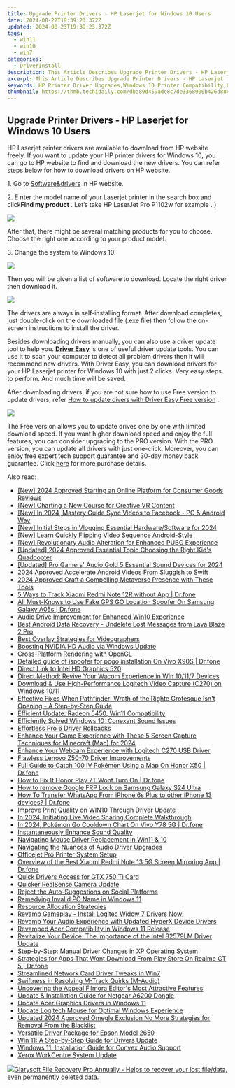 ```yaml
---
title: Upgrade Printer Drivers - HP Laserjet for Windows 10 Users
date: 2024-08-22T19:39:23.372Z
updated: 2024-08-23T19:39:23.372Z
tags:
  - win11
  - win10
  - win7
categories:
  - DriverInstall
description: This Article Describes Upgrade Printer Drivers - HP Laserjet for Windows 10 Users
excerpt: This Article Describes Upgrade Printer Drivers - HP Laserjet for Windows 10 Users
keywords: HP Printer Driver Upgrades,Windows 10 Printer Compatibility,Latest HP Laserjet Drivers for PC,Upgrade Printer Software Windows,HP Drivers for Windows Updates,Windows 10 Printer Driver Improvement,HP Laserjet 3D Drivers Installation Guide
thumbnail: https://thmb.techidaily.com/dba89d459ade8c7de3368900b426d88c278b90eb374e6b587ae53e82dd50d862.jpg
---
```


## Upgrade Printer Drivers - HP Laserjet for Windows 10 Users

 HP Laserjet printer drivers are available to download from HP website freely. If you want to update your HP printer drivers for Windows 10, you can go to HP website to find and download the new drivers. You can refer steps below for how to download drivers on HP website.
  
1\. Go to [Software&drivers](http://support.hp.com/sg-en/drivers)  in HP website.  
  
2\. E  nter the model name of your Laserjet printer in the search box and click**Find my product** . Let’s take HP LaserJet Pro P1102w for example .  )  
  
![](https://images.drivereasy.com/wp-content/uploads/2016/08/img_57b17ae03947e.png)

 After that, there might be several matching products for you to choose. Choose the right one according to your product model.  
  
 3\. Change the system to Windows 10\.
  
![](https://images.drivereasy.com/wp-content/uploads/2016/08/img_57b17b4737f93.jpg)

Then you will be given a list of software to download. Locate the right driver then download it.
  
 ![](https://images.drivereasy.com/wp-content/uploads/2016/08/img_57b17c6f00239.jpg)
  
 The drivers are always in self-installing format. After download completes, just double-click on the downloaded file (.exe file) then follow the on-screen instructions to install the driver.  
  
 Besides downloading drivers manually, you can also use a driver update tool to help you. **[Driver Easy](https://tools.techidaily.com/drivereasy/download/)**  is one of useful driver update tools. You can use it to scan your computer to detect all problem drivers then it will recommend new drivers. With Driver Easy, you can download drivers for your HP Laserjet printer for Windows 10 with just 2 clicks. Very easy steps to perform. And much time will be saved.
  
 After downloading drivers, if you are not sure how to use Free version to update drivers, refer [How to update divers with Driver Easy Free version](https://tools.techidaily.com/drivereasy/download/) .  
  
![](https://images.drivereasy.com/wp-content/uploads/2017/04/img_58feee36b67d4.png)
  
 The Free version allows you to update drives one by one with limited download speed. If you want higher download speed and enjoy the full features, you can consider upgrading to the PRO version. With the PRO version, you can update all drivers with just one-click. Moreover, you can enjoy free expert tech support guarantee and 30-day money back guarantee. Click [here](https://tools.techidaily.com/drivereasy/download/) for more purchase details.

<ins class="adsbygoogle"
     style="display:block"
     data-ad-format="autorelaxed"
     data-ad-client="ca-pub-7571918770474297"
     data-ad-slot="1223367746"></ins>



<ins class="adsbygoogle"
     style="display:block"
     data-ad-client="ca-pub-7571918770474297"
     data-ad-slot="8358498916"
     data-ad-format="auto"
     data-full-width-responsive="true"></ins>





<span class="atpl-alsoreadstyle">Also read:</span>
<div><ul>
<li><a href="https://fox-cloud.techidaily.com/new-2024-approved-starting-an-online-platform-for-consumer-goods-reviews/"><u>[New] 2024 Approved  Starting an Online Platform for Consumer Goods Reviews</u></a></li>
<li><a href="https://extra-hints.techidaily.com/new-charting-a-new-course-for-creative-vr-content/"><u>[New] Charting a New Course for Creative VR Content</u></a></li>
<li><a href="https://facebook-videos.techidaily.com/new-in-2024-mastery-guide-sync-videos-to-facebook-pc-and-android-way/"><u>[New] In 2024, Mastery Guide  Sync Videos to Facebook - PC & Android Way</u></a></li>
<li><a href="https://article-posts.techidaily.com/new-initial-steps-in-vlogging-essential-hardwaresoftware-for-2024/"><u>[New] Initial Steps in Vlogging  Essential Hardware/Software for 2024</u></a></li>
<li><a href="https://article-helps.techidaily.com/new-learn-quickly-flipping-video-sequence-android-style/"><u>[New] Learn Quickly  Flipping Video Sequence Android-Style</u></a></li>
<li><a href="https://extra-guidance.techidaily.com/new-revolutionary-audio-alteration-for-enhanced-pubg-experience/"><u>[New] Revolutionary Audio Alteration for Enhanced PUBG Experience</u></a></li>
<li><a href="https://fox-blue.techidaily.com/updated-2024-approved-essential-topic-choosing-the-right-kids-quadcopter/"><u>[Updated] 2024 Approved  Essential Topic  Choosing the Right Kid's Quadcopter</u></a></li>
<li><a href="https://youtube-lab.techidaily.com/ed-pro-gamers-audio-gold-5-essential-sound-devices-for-2024/"><u>[Updated] Pro Gamers' Audio Gold  5 Essential Sound Devices for 2024</u></a></li>
<li><a href="https://fox-cloud.techidaily.com/2024-approved-accelerate-android-videos-from-sluggish-to-swift/"><u>2024 Approved  Accelerate Android Videos From Sluggish to Swift</u></a></li>
<li><a href="https://article-knowledge.techidaily.com/2024-approved-craft-a-compelling-metaverse-presence-with-these-tools/"><u>2024 Approved  Craft a Compelling Metaverse Presence with These Tools</u></a></li>
<li><a href="https://android-location-track.techidaily.com/5-ways-to-track-xiaomi-redmi-note-12r-without-app-drfone-by-drfone-virtual-android/"><u>5 Ways to Track Xiaomi Redmi Note 12R without App | Dr.fone</u></a></li>
<li><a href="https://fake-location.techidaily.com/all-must-knows-to-use-fake-gps-go-location-spoofer-on-samsung-galaxy-a05s-drfone-by-drfone-virtual-android/"><u>All Must-Knows to Use Fake GPS GO Location Spoofer On Samsung Galaxy A05s | Dr.fone</u></a></li>
<li><a href="https://driver-install.techidaily.com/audio-drive-improvement-for-enhanced-win10-experience/"><u>Audio Drive Improvement for Enhanced Win10 Experience</u></a></li>
<li><a href="https://phone-solutions.techidaily.com/best-android-data-recovery-undelete-lost-messages-from-lava-blaze-2-pro-by-fonelab-android-recover-messages/"><u>Best Android Data Recovery - Undelete Lost Messages from Lava Blaze 2 Pro</u></a></li>
<li><a href="https://article-posts.techidaily.com/best-overlay-strategies-for-videographers/"><u>Best Overlay Strategies for Videographers</u></a></li>
<li><a href="https://driver-install.techidaily.com/boosting-nvidia-hd-audio-via-windows-update/"><u>Boosting NVIDIA HD Audio via Windows Update</u></a></li>
<li><a href="https://driver-install.techidaily.com/cross-platform-rendering-with-opengl/"><u>Cross-Platform Rendering with OpenGL</u></a></li>
<li><a href="https://change-location.techidaily.com/detailed-guide-of-ispoofer-for-pogo-installation-on-vivo-x90s-drfone-by-drfone-virtual-android/"><u>Detailed guide of ispoofer for pogo installation On Vivo X90S | Dr.fone</u></a></li>
<li><a href="https://driver-install.techidaily.com/direct-link-to-intel-hd-graphics-520/"><u>Direct Link to Intel HD Graphics 520</u></a></li>
<li><a href="https://driver-install.techidaily.com/direct-method-revive-your-wacom-experience-in-win-10117-devices/"><u>Direct Method: Revive Your Wacom Experience in Win 10/11/7 Devices</u></a></li>
<li><a href="https://driver-install.techidaily.com/download-and-use-high-performance-logitech-video-capture-c270-on-windows-1011/"><u>Download & Use High-Performance Logitech Video Capture (C270) on Windows 10/11</u></a></li>
<li><a href="https://win-solutions.techidaily.com/effective-fixes-when-pathfinder-wrath-of-the-righte-grotesque-isnt-opening-a-step-by-step-guide/"><u>Effective Fixes When Pathfinder: Wrath of the Righte Grotesque Isn't Opening - A Step-by-Step Guide</u></a></li>
<li><a href="https://driver-install.techidaily.com/efficient-update-radeon-5450-win11-compatibility/"><u>Efficient Update: Radeon 5450, Win11 Compatibility</u></a></li>
<li><a href="https://driver-install.techidaily.com/efficiently-solved-windows-10-conexant-sound-issues/"><u>Efficiently Solved Windows 10: Conexant Sound Issues</u></a></li>
<li><a href="https://driver-install.techidaily.com/effortless-pro-6-driver-rollbacks/"><u>Effortless Pro 6 Driver Rollbacks</u></a></li>
<li><a href="https://video-capture.techidaily.com/enhance-your-game-experience-with-these-5-screen-capture-techniques-for-minecraft-mac-for-2024/"><u>Enhance Your Game Experience with These 5 Screen Capture Techniques for Minecraft (Mac) for 2024</u></a></li>
<li><a href="https://driver-install.techidaily.com/enhance-your-webcam-experience-with-logitech-c270-usb-driver/"><u>Enhance Your Webcam Experience with Logitech C270 USB Driver</u></a></li>
<li><a href="https://driver-install.techidaily.com/flawless-lenovo-z50-70-driver-improvements/"><u>Flawless Lenovo Z50-70 Driver Improvements</u></a></li>
<li><a href="https://pokemon-go-android.techidaily.com/full-guide-to-catch-100-iv-pokemon-using-a-map-on-honor-x50-drfone-by-drfone-virtual-android/"><u>Full Guide to Catch 100 IV Pokémon Using a Map On Honor X50 | Dr.fone</u></a></li>
<li><a href="https://change-location.techidaily.com/how-to-fix-it-honor-play-7t-wont-turn-on-drfone-by-drfone-fix-android-problems-fix-android-problems/"><u>How to Fix It Honor Play 7T Wont Turn On | Dr.fone</u></a></li>
<li><a href="https://blog-min.techidaily.com/how-to-remove-google-frp-lock-on-samsung-galaxy-s24-ultra-by-drfone-android-unlock-remove-google-frp/"><u>How to remove Google FRP Lock on Samsung Galaxy S24 Ultra</u></a></li>
<li><a href="https://review-topics.techidaily.com/how-to-transfer-whatsapp-from-iphone-6s-plus-to-other-iphone-13-devices-drfone-by-drfone-transfer-whatsapp-from-ios-transfer-whatsapp-from-ios/"><u>How To Transfer WhatsApp From iPhone 6s Plus to other iPhone 13 devices? | Dr.fone</u></a></li>
<li><a href="https://driver-install.techidaily.com/improve-print-quality-on-win10-through-driver-update/"><u>Improve Print Quality on WIN10 Through Driver Update</u></a></li>
<li><a href="https://some-knowledge.techidaily.com/in-2024-initiating-live-video-sharing-complete-walkthrough/"><u>In 2024, Initiating Live Video Sharing  Complete Walkthrough</u></a></li>
<li><a href="https://change-location.techidaily.com/in-2024-pokemon-go-cooldown-chart-on-vivo-y78-5g-drfone-by-drfone-virtual-android/"><u>In 2024, Pokémon Go Cooldown Chart On Vivo Y78 5G | Dr.fone</u></a></li>
<li><a href="https://driver-install.techidaily.com/instantaneously-enhance-sound-quality/"><u>Instantaneously Enhance Sound Quality</u></a></li>
<li><a href="https://driver-install.techidaily.com/navigating-mouse-driver-replacement-in-win11-and-10/"><u>Navigating Mouse Driver Replacement in Win11 & 10</u></a></li>
<li><a href="https://driver-install.techidaily.com/navigating-the-nuances-of-audio-driver-upgrades/"><u>Navigating the Nuances of Audio Driver Upgrades</u></a></li>
<li><a href="https://driver-install.techidaily.com/officejet-pro-printer-system-setup/"><u>Officejet Pro Printer System Setup</u></a></li>
<li><a href="https://screen-mirror.techidaily.com/overview-of-the-best-xiaomi-redmi-note-13-5g-screen-mirroring-app-drfone-by-drfone-android/"><u>Overview of the Best Xiaomi Redmi Note 13 5G Screen Mirroring App | Dr.fone</u></a></li>
<li><a href="https://driver-install.techidaily.com/quick-drivers-access-for-gtx-750-ti-card/"><u>Quick Drivers Access for GTX 750 Ti Card</u></a></li>
<li><a href="https://driver-install.techidaily.com/quicker-realsense-camera-update/"><u>Quicker RealSense Camera Update</u></a></li>
<li><a href="https://facebook.techidaily.com/reject-the-auto-suggestions-on-social-platforms/"><u>Reject the Auto-Suggestions on Social Platforms</u></a></li>
<li><a href="https://win11-tips.techidaily.com/remedying-invalid-pc-name-in-windows-11/"><u>Remedying Invalid PC Name in Windows 11</u></a></li>
<li><a href="https://driver-install.techidaily.com/resource-allocation-strategies/"><u>Resource Allocation Strategies</u></a></li>
<li><a href="https://driver-install.techidaily.com/revamp-gameplay-install-logitec-widow-7-drivers-now/"><u>Revamp Gameplay - Install Logitec Widow 7 Drivers Now!</u></a></li>
<li><a href="https://driver-install.techidaily.com/revamp-your-audio-experience-with-updated-hyperx-device-drivers/"><u>Revamp Your Audio Experience with Updated HyperX Device Drivers</u></a></li>
<li><a href="https://driver-install.techidaily.com/revamped-acer-compatibility-in-windows-11-release/"><u>Revamped Acer Compatibility in Windows 11 Release</u></a></li>
<li><a href="https://driver-install.techidaily.com/revitalize-your-device-the-importance-of-the-intel-82579lm-driver-update/"><u>Revitalize Your Device: The Importance of the Intel 82579LM Driver Update</u></a></li>
<li><a href="https://driver-install.techidaily.com/step-by-step-manual-driver-changes-in-xp-operating-system/"><u>Step-by-Step: Manual Driver Changes in XP Operating System</u></a></li>
<li><a href="https://howto.techidaily.com/strategies-for-apps-that-wont-download-from-play-store-on-realme-gt-5-drfone-by-drfone-fix-android-problems-fix-android-problems/"><u>Strategies for Apps That Wont Download From Play Store On Realme GT 5 | Dr.fone</u></a></li>
<li><a href="https://driver-install.techidaily.com/streamlined-network-card-driver-tweaks-in-win7/"><u>Streamlined Network Card Driver Tweaks in Win7</u></a></li>
<li><a href="https://driver-install.techidaily.com/swiftness-in-resolving-m-track-quirks-m-audio/"><u>Swiftness in Resolving M-Track Quirks (M-Audio)</u></a></li>
<li><a href="https://extra-information.techidaily.com/uncovering-the-appeal-filmora-editors-most-attractive-features/"><u>Uncovering the Appeal  Filmora Editor's Most Attractive Features</u></a></li>
<li><a href="https://driver-install.techidaily.com/update-and-installation-guide-for-netgear-a6200-dongle/"><u>Update & Installation Guide for Netgear A6200 Dongle</u></a></li>
<li><a href="https://driver-install.techidaily.com/update-acer-graphics-drivers-in-windows-11/"><u>Update Acer Graphics Drivers in Windows 11</u></a></li>
<li><a href="https://driver-install.techidaily.com/update-logitech-mouse-for-optimal-windows-experience/"><u>Update Logitech Mouse for Optimal Windows Experience</u></a></li>
<li><a href="https://audio-editing.techidaily.com/updated-2024-approved-omegle-exclusion-no-more-strategies-for-removal-from-the-blacklist/"><u>Updated 2024 Approved Omegle Exclusion No More Strategies for Removal From the Blacklist</u></a></li>
<li><a href="https://driver-install.techidaily.com/versatile-driver-package-for-epson-model-2650/"><u>Versatile Driver Package for Epson Model 2650</u></a></li>
<li><a href="https://driver-install.techidaily.com/win-11-a-step-by-step-guide-for-drivers-update/"><u>Win 11: A Step-by-Step Guide for Drivers Update</u></a></li>
<li><a href="https://driver-install.techidaily.com/windows-11-installation-guide-for-convex-audio-support/"><u>Windows 11: Installation Guide for Convex Audio Support</u></a></li>
<li><a href="https://driver-install.techidaily.com/xerox-workcentre-system-update/"><u>Xerox WorkCentre System Update</u></a></li>
</ul></div>

<!-- affiliate ads begin -->
<a href="https://order.glarysoft.com/order/checkout.php?PRODS=35504869&QTY=1&AFFILIATE=108875&CART=1"><img src="https://secure.avangate.com/images/merchant/6734fa703f6633ab896eecbdfad8953a/products/1_FR-200-1.png" border="0">Glarysoft File Recovery Pro Annually -  Helps to recover your lost file/data, even permanently deleted data. 
</a>
<!-- affiliate ads end -->